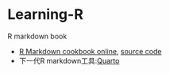 # Learning-R
R markdown book
- <a href="https://bookdown.org/yihui/rmarkdown-cookbook/" target="_blank">R Markdown cookbook online</a>, <a href="https://github.com/rstudio/rmarkdown-cookbook" target="_blank">source code</a>
- 下一代R markdown工具:<a href="https://quarto.org/docs/computations/r.html" target="_blank">Quarto</a>


